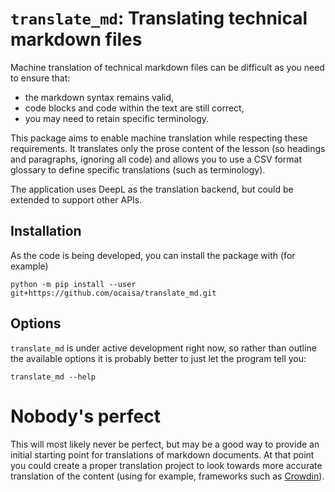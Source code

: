 # `translate_md`: Translating technical markdown files

Machine translation of technical markdown files can be difficult as you need to ensure that:
* the markdown syntax remains valid,
* code blocks and code within the text are still correct,
* you may need to retain specific terminology.

This package aims to enable machine translation while respecting these requirements. It translates
only the prose content of the lesson (so headings and paragraphs, ignoring all code) and allows you
to use a CSV format glossary to define specific translations (such as terminology).

The application uses DeepL as the translation backend, but could be extended to support other APIs.

## Installation

As the code is being developed, you can install the package with (for example)
```
python -m pip install --user git+https://github.com/ocaisa/translate_md.git
```

## Options

`translate_md` is under active development right now, so rather than outline the available options
it is probably better to just let the program tell you:
```
translate_md --help
```

# Nobody's perfect

This will most likely never be perfect, but may be a good way to provide an initial starting point
for translations of markdown documents. At that point you could create a proper translation project
to look towards more accurate translation of the content (using for example, frameworks such as
[Crowdin](https://support.crowdin.com/github-integration/)).
